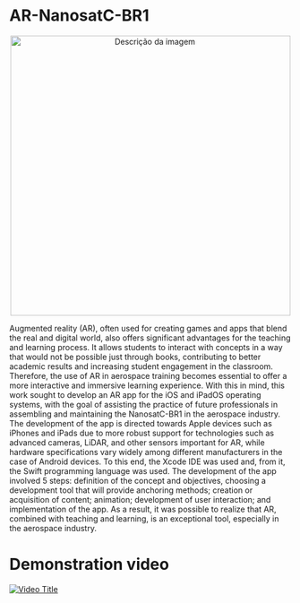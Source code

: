 # AR-NanosatC-BR1

<p align="center">
  <img src="https://github.com/FillipiPS/AR-NanosatC-BR1/assets/39777244/53fa5666-c78d-4bf9-b247-f58d5fe25289" alt="Descrição da imagem" width="500">
</p>

Augmented reality (AR), often used for creating games and apps that blend the real and digital world, also offers significant advantages for the teaching and learning process. It allows students to interact with concepts in a way that would not be possible just through books, contributing to better academic results and increasing student engagement in the classroom. Therefore, the use of AR in aerospace training becomes essential to offer a more interactive and immersive learning experience. With this in mind, this work sought to develop an AR app for the iOS and iPadOS operating systems, with the goal of assisting the practice of future professionals in assembling and maintaining the NanosatC-BR1 in the aerospace industry. The development of the app is directed towards Apple devices such as iPhones and iPads due to more robust support for technologies such as advanced cameras, LiDAR, and other sensors important for AR, while hardware specifications vary widely among different manufacturers in the case of Android devices. To this end, the Xcode IDE was used and, from it, the Swift programming language was used. The development of the app involved 5 steps: definition of the concept and objectives, choosing a development tool that will provide anchoring methods; creation or acquisition of content; animation; development of user interaction; and implementation of the app. As a result, it was possible to realize that AR, combined with teaching and learning, is an exceptional tool, especially in the aerospace industry.

# Demonstration video

[![Video Title](https://img.youtube.com/vi/s0jnnmaACZw/0.jpg)](https://youtu.be/s0jnnmaACZw)
